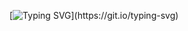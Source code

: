 [![Typing SVG](https://readme-typing-svg.herokuapp.com/?color=4169E1&size=35&center=true&vCenter=true&width=1000&lines=Meu+Primeiro+Site+Profissional+🌐;)](https://git.io/typing-svg)


